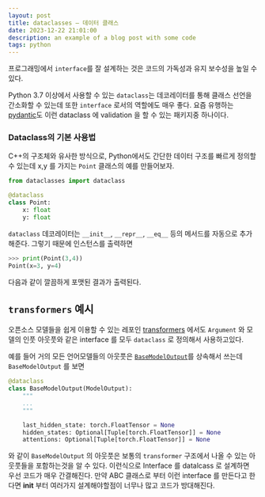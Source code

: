 ```yaml
---
layout: post
title: dataclasses — 데이터 클래스
date: 2023-12-22 21:01:00
description: an example of a blog post with some code
tags: python
---
```


프로그래밍에서 `interface`를 잘 설계하는 것은 코드의 가독성과 유지 보수성을 높일 수 있다. 

Python 3.7 이상에서 사용할 수 있는 `dataclass`는 데코레이터를 통해 클래스 선언을 간소화할 수 있는데 또한 `interface` 로서의 역할에도 매우 좋다. 요즘 유행하는 [pydantic](https://docs.pydantic.dev/latest/)도 이런 dataclass 에 validation 을 할 수 있는 패키지중 하나이다.

### Dataclass의 기본 사용법

C++의 구조체와 유사한 방식으로, Python에서도 간단한 데이터 구조를 빠르게 정의할 수 있는데 x,y 를 가지는 `Point` 클래스의 예를 만들어보자.

```python
from dataclasses import dataclass

@dataclass
class Point:
    x: float
    y: float
```

`dataclass` 데코레이터는 `__init__`, `__repr__`, `__eq__` 등의 메서드를 자동으로 추가해준다.
그렇기 때문에 인스턴스를 출력하면

```python
>>> print(Point(3,4))
Point(x=3, y=4)
```

다음과 같이 깔끔하게 포맷된 결과가 출력된다.


## `transformers` 예시

오픈소스 모델들을 쉽게 이용할 수 있는 레포인 [transformers](https://github.com/huggingface/transformers) 에서도 `Argument` 와 모델의 인풋 아웃풋와 같은 interface 를 모두 `dataclass` 로 정의해서 사용하고있다.

예를 들어 거의 모든 언어모델들의 아웃풋은 [`BaseModelOutput`](https://github.com/huggingface/transformers/blob/29e7a1e1834f331a4916853ecd58549ed78235d6/src/transformers/modeling_outputs.py#L25)를 상속해서 쓰는데 `BaseModelOutput` 를 보면

```python
@dataclass
class BaseModelOutput(ModelOutput):
    """
    ...
    """

    last_hidden_state: torch.FloatTensor = None
    hidden_states: Optional[Tuple[torch.FloatTensor]] = None
    attentions: Optional[Tuple[torch.FloatTensor]] = None

```

와 같이 `BaseModelOutput` 의 아웃풋은 보통의 `transformer` 구조에서 나올 수 있는 아웃풋들을 포함하는것을 알 수 있다. 이런식으로 Interface 를 datalcass 로 설계하면 우선 코드가 매우 간결해진다. 만약 ABC 클래스로 부터 이런 interface 를 만든다고 한다면 __init__ 부터 여러가지 설계해야할점이 너무나 많고 코드가 방대해진다. 





